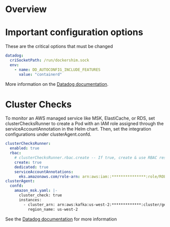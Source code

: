 # Overview

# Important configuration options

These are the critical options that must be changed

```yaml
datadog:
  criSocketPath: /run/dockershim.sock
  env:
    - name: DD_AUTOCONFIG_INCLUDE_FEATURES
      value: "containerd"
```

More information on the [Datadog documentation](https://docs.datadoghq.com/containers/kubernetes/distributions/?tab=helm#EKS).

# Cluster Checks

To monitor an AWS managed service like MSK, ElastiCache, or RDS, set clusterChecksRunner to create a Pod with an IAM role assigned through the serviceAccountAnnotation in the Helm chart. Then, set the integration configurations under clusterAgent.confd.

```yaml
clusterChecksRunner:
  enabled: true
  rbac:
    # clusterChecksRunner.rbac.create -- If true, create & use RBAC resources
    create: true
    dedicated: true
    serviceAccountAnnotations:
      eks.amazonaws.com/role-arn: arn:aws:iam::***************:role/ROLE-NAME-WITH-MSK-READONLY-POLICY
clusterAgent:
  confd:
    amazon_msk.yaml: |-
      cluster_check: true
      instances:
        - cluster_arn: arn:aws:kafka:us-west-2:*************:cluster/gen-kafka/*******-8e12-4fde-a5ce-******-3
          region_name: us-west-2
```

See the [Datadog documentation](https://docs.datadoghq.com/containers/cluster_agent/setup/?tab=helm#monitoring-aws-managed-services) for more information
